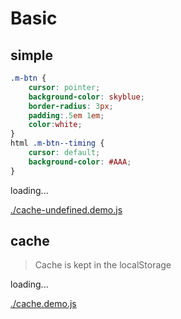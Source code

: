 # Basic

## simple

````css
.m-btn {
    cursor: pointer;
    background-color: skyblue;
    border-radius: 3px;
    padding:.5em 1em;
    color:white;
}
html .m-btn--timing {
    cursor: default;
    background-color: #AAA;
}
````

<div id="example__cache-undefined_node" class="fast-flow-demo">loading...</div>

<!--MR-R {
    type: "pre",
    file: './cache-undefined.demo.js'
} -->
[./cache-undefined.demo.js](./cache-undefined.demo.js)


## cache

> Cache is kept in the localStorage

<div id="example_cache_node" class="fast-flow-demo">loading...</div>

<!--MR-R {
    type: "pre",
    file: './cache.demo.js'
} -->
[./cache.demo.js](./cache.demo.js)
